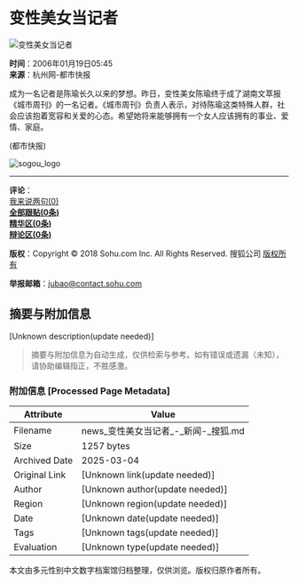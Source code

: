 # 变性美女当记者

![变性美女当记者](https://photo.sohu.com/2004/06/02/46/Img220364604.gif)

**时间**：2006年01月19日05:45  
**来源**：杭州网-都市快报

成为一名记者是陈瑜长久以来的梦想。昨日，变性美女陈瑜终于成了湖南文萃报《城市周刊》的一名记者。《城市周刊》负责人表示，对待陈瑜这类特殊人群，社会应该抱着宽容和关爱的心态。希望她将来能够拥有一个女人应该拥有的事业、爱情、家庭。

(都市快报)

![sogou_logo](https://photocdn.sohu.com/logo/sogou_logo.gif)

---

**评论**：  
[我来说两句(0)](https://comment.news.sohu.com/comment/topic.jsp?id=241505479)  
[**全部跟贴(0条)**](https://comment2.news.sohu.com/viewcomments.action?id=241505479)  
[**精华区(0条)**](https://comment2.news.sohu.com/viewelites.action?id=241505479)  
[**辩论区(0条)**](https://comment2.news.sohu.com/viewdebates.action?id=241505479)  

**版权**：Copyright © 2018 Sohu.com Inc. All Rights Reserved. 搜狐公司 [版权所有](https://corp.sohu.com/s2007/copyright/) 

**举报邮箱**：[jubao@contact.sohu.com](mailto:jubao@contact.sohu.com)
<!-- tcd_original_link https://news.sohu.com/20060119/n241505479.shtml -->


## 摘要与附加信息

<!-- tcd_abstract -->
[Unknown description(update needed)]
<!-- tcd_abstract_end -->

> 摘要与附加信息为自动生成，仅供检索与参考。如有错误或遗漏（未知），请协助编辑指正，不胜感激。

### 附加信息 [Processed Page Metadata]

| Attribute       | Value                                  |
|-----------------|----------------------------------------|
| Filename        | news_变性美女当记者_-_新闻-_搜狐.md                             |
| Size            | 1257 bytes                           |
| Archived Date   | 2025-03-04                             |
| Original Link   | [Unknown link(update needed)]                       |
| Author          | [Unknown author(update needed)]                               |
| Region          | [Unknown region(update needed)]                               |
| Date            | [Unknown date(update needed)]                                 |
| Tags            | [Unknown tags(update needed)]                                 |
| Evaluation            | [Unknown type(update needed)]                                 |
<!-- tcd_table_end -->

本文由多元性别中文数字档案馆归档整理，仅供浏览。版权归原作者所有。
